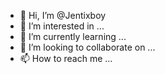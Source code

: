 - 👋 Hi, I’m @Jentixboy
- 👀 I’m interested in ...
- 🌱 I’m currently learning ...
- 💞️ I’m looking to collaborate on ...
- 📫 How to reach me ...

<!---
Jentixboy/Jentixboy is a ✨ special ✨ repository because its `README.md` (this file) appears on your GitHub profile.
You can click the Preview link to take a look at your changes.
--->
